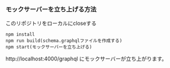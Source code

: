 ### モックサーバーを立ち上げる方法

このリポジトリをローカルにcloseする

```
npm install
npm run build(schema.graphqlファイルを作成する)
npm start(モックサーバーを立ち上げる)
```

http://localhost:4000/graphql にモックサーバーが立ち上がります。

